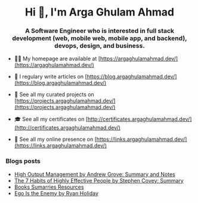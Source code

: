 <h1 align="center">Hi 👋, I'm Arga Ghulam Ahmad</h1>
<h3 align="center">A Software Engineer who is interested in full stack development (web, mobile web, mobile app, and backend), devops, design, and business.</h3>

- 👨‍💻 My homepage are available at [https://argaghulamahmad.dev/](https://argaghulamahmad.dev/)

- 📝 I regulary write articles on [https://blog.argaghulamahmad.dev/](https://blog.argaghulamahmad.dev/)

- 🚧 See all my curated projects on [https://projects.argaghulamahmad.dev/](https://projects.argaghulamahmad.dev/)

- 🎓 See all my certificates on [http://certificates.argaghulamahmad.dev/](http://certificates.argaghulamahmad.dev/)

- 🔗 See all my online presence on [https://links.argaghulamahmad.dev/](https://links.argaghulamahmad.dev/)

### Blogs posts
<!-- BLOG-POST-LIST:START -->
- [High Output Management by Andrew Grove: Summary and Notes](https://blog.argaghulamahmad.dev/2021/11/01/high-output-management-by-andrew-grove-summary-and-notes/)
- [The 7 Habits of Highly Effective People by Stephen Covey: Summary](https://blog.argaghulamahmad.dev/2021/11/01/the-7-habits-of-highly-effective-people-by-stephen-covey-summary/)
- [Books Sumarries Resources](https://blog.argaghulamahmad.dev/2021/11/01/books-sumarries-resources/)
- [Ego Is the Enemy by Ryan Holiday](https://blog.argaghulamahmad.dev/2021/11/01/ego-is-the-enemy-by-ryan-holiday/)
<!-- BLOG-POST-LIST:END -->
